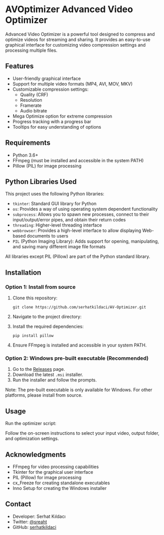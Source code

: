 # AVOptimizer Advanced Video Optimizer

Advanced Video Optimizer is a powerful tool designed to compress and optimize videos for streaming and sharing. It provides an easy-to-use graphical interface for customizing video compression settings and processing multiple files.

## Features

- User-friendly graphical interface
- Support for multiple video formats (MP4, AVI, MOV, MKV)
- Customizable compression settings:
  - Quality (CRF)
  - Resolution
  - Framerate
  - Audio bitrate
- Mega Optimize option for extreme compression
- Progress tracking with a progress bar
- Tooltips for easy understanding of options

## Requirements

- Python 3.6+
- FFmpeg (must be installed and accessible in the system PATH)
- Pillow (PIL) for image processing

## Python Libraries Used

This project uses the following Python libraries:

- `tkinter`: Standard GUI library for Python
- `os`: Provides a way of using operating system dependent functionality
- `subprocess`: Allows you to spawn new processes, connect to their input/output/error pipes, and obtain their return codes
- `threading`: Higher-level threading interface
- `webbrowser`: Provides a high-level interface to allow displaying Web-based documents to users
- `PIL` (Python Imaging Library): Adds support for opening, manipulating, and saving many different image file formats

All libraries except PIL (Pillow) are part of the Python standard library.

## Installation

### Option 1: Install from source

1. Clone this repository:
   ```
   git clone https://github.com/serhatkildaci/AV-Optimizer.git
   ```

2. Navigate to the project directory:

3. Install the required dependencies:
   ```
   pip install pillow
   ```

4. Ensure FFmpeg is installed and accessible in your system PATH.

### Option 2: Windows pre-built executable (Recommended)

1. Go to the [Releases](https://github.com/serhatkildaci/AV-Optimizer/releases) page.
2. Download the latest `.msi` installer.
3. Run the installer and follow the prompts.

Note: The pre-built executable is only available for Windows. For other platforms, please install from source.

## Usage

Run the optimizer script:

Follow the on-screen instructions to select your input video, output folder, and optimization settings.


## Acknowledgments

- FFmpeg for video processing capabilities
- Tkinter for the graphical user interface
- PIL (Pillow) for image processing
- cx_Freeze for creating standalone executables
- Inno Setup for creating the Windows installer

## Contact

- Developer: Serhat Kıldacı
- Twitter: [@sreaht](https://twitter.com/sreaht)
- GitHub: [serhatkildaci](https://github.com/serhatkildaci)
